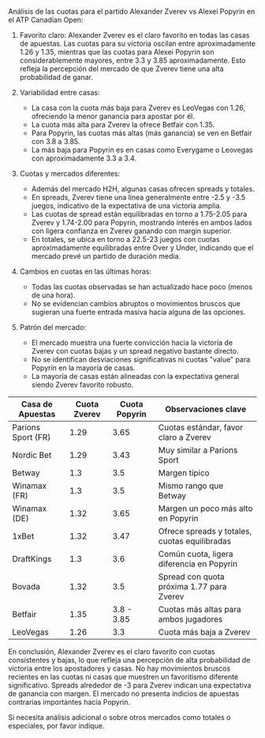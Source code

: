 Análisis de las cuotas para el partido Alexander Zverev vs Alexei Popyrin en el ATP Canadian Open:

1. Favorito claro: Alexander Zverev es el claro favorito en todas las casas de apuestas. Las cuotas para su victoria oscilan entre aproximadamente 1.26 y 1.35, mientras que las cuotas para Alexei Popyrin son considerablemente mayores, entre 3.3 y 3.85 aproximadamente. Esto refleja la percepción del mercado de que Zverev tiene una alta probabilidad de ganar.

2. Variabilidad entre casas:
   - La casa con la cuota más baja para Zverev es LeoVegas con 1.26, ofreciendo la menor ganancia para apostar por él.
   - La cuota más alta para Zverev la ofrece Betfair con 1.35.
   - Para Popyrin, las cuotas más altas (más ganancia) se ven en Betfair con 3.8 a 3.85.
   - La más baja para Popyrin es en casas como Everygame o Leovegas con aproximadamente 3.3 a 3.4.

3. Cuotas y mercados diferentes:
   - Además del mercado H2H, algunas casas ofrecen spreads y totales.
   - En spreads, Zverev tiene una línea generalmente entre -2.5 y -3.5 juegos, indicativo de la expectativa de una victoria amplia.
   - Las cuotas de spread están equilibradas en torno a 1.75-2.05 para Zverev y 1.74-2.00 para Popyrin, mostrando interés en ambos lados con ligera confianza en Zverev ganando con margin superior.
   - En totales, se ubica en torno a 22.5-23 juegos con cuotas aproximadamente equilibradas entre Over y Under, indicando que el mercado prevé un partido de duración media.

4. Cambios en cuotas en las últimas horas:
   - Todas las cuotas observadas se han actualizado hace poco (menos de una hora).
   - No se evidencian cambios abruptos o movimientos bruscos que sugieran una fuerte entrada masiva hacia alguna de las opciones.

5. Patrón del mercado:
   - El mercado muestra una fuerte convicción hacia la victoria de Zverev con cuotas bajas y un spread negativo bastante directo.
   - No se identifican desviaciones significativas ni cuotas "value" para Popyrin en la mayoría de casas.
   - La mayoría de casas están alineadas con la expectativa general siendo Zverev favorito robusto.

| Casa de Apuestas    | Cuota Zverev | Cuota Popyrin | Observaciones clave                         |
|--------------------|--------------|---------------|--------------------------------------------|
| Parions Sport (FR)  | 1.29         | 3.65          | Cuotas estándar, favor claro a Zverev      |
| Nordic Bet         | 1.29         | 3.43          | Muy similar a Parions Sport                 |
| Betway             | 1.3          | 3.5           | Margen típico                               |
| Winamax (FR)       | 1.3          | 3.5           | Mismo rango que Betway                      |
| Winamax (DE)       | 1.32         | 3.65          | Margen un poco más alto en Popyrin         |
| 1xBet              | 1.32         | 3.47          | Ofrece spreads y totales, cuotas equilibradas |
| DraftKings         | 1.3          | 3.6           | Común cuota, ligera diferencia en Popyrin  |
| Bovada             | 1.32         | 3.5           | Spread con quota próxima 1.77 para Zverev  |
| Betfair            | 1.35         | 3.8 - 3.85    | Cuotas más altas para ambos jugadores      |
| LeoVegas           | 1.26         | 3.3           | Cuota más baja a Zverev                     |

En conclusión, Alexander Zverev es el claro favorito con cuotas consistentes y bajas, lo que refleja una percepción de alta probabilidad de victoria entre los apostadores y casas. No hay movimientos bruscos recientes en las cuotas ni casas que muestren un favoritismo diferente significativo. Spreads alrededor de -3 para Zverev indican una expectativa de ganancia con margen. El mercado no presenta indicios de apuestas contrarias importantes hacia Popyrin.

Si necesita análisis adicional o sobre otros mercados como totales o especiales, por favor indique.